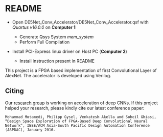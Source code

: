 # README #

* Open DE5Net_Conv_Accelerator/DE5Net_Conv_Accelerator.qsf with *Quartus v16.0.0* on **Computer 1**
    * Generate Qsys System *mem_system*
    * Perform Full Compilation

* Install PCI-Express linux driver on Host PC (**Computer 2**)
    * Install instruction present in README
	
This project is a FPGA based implementation of first Convolutional Layer of AlexNet. The accelerator is developed using Verilog. 

## Citing
Our [research group](http://lepsucd.com) is working on acceleration of deep CNNs. If this project
helped your research, please kindly cite our latest conference paper:
```
Mohammad Motamedi, Philipp Gysel, Venkatesh Akella and Soheil Ghiasi, “Design Space Exploration of FPGA-Based Deep Convolutional Neural Network”, IEEE/ACM Asia-South Pacific Design Automation Conference (ASPDAC), January 2016.
```